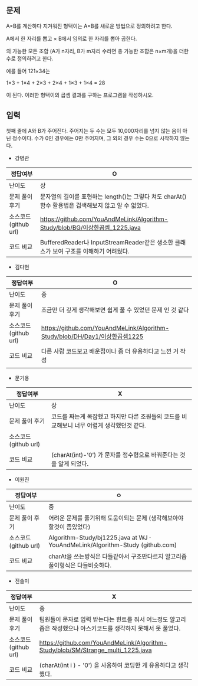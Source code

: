 ## 문제

A×B를 계산하다 지겨워진 형택이는 A×B를 새로운 방법으로 정의하려고 한다.

A에서 한 자리를 뽑고 × B에서 임의로 한 자리를 뽑아 곱한다.

의 가능한 모든 조합 (A가 n자리, B가 m자리 수라면 총 가능한 조합은 n×m개)을 더한 수로 정의하려고 한다.

예를 들어 121×34는

1×3 + 1×4 + 2×3 + 2×4 + 1×3 + 1×4 = 28

이 된다. 이러한 형택이의 곱셈 결과를 구하는 프로그램을 작성하시오.

## 입력

첫째 줄에 A와 B가 주어진다. 주어지는 두 수는 모두 10,000자리를 넘지 않는 음이 아닌 정수이다. 수가 0인 경우에는 0만 주어지며, 그 외의 경우 수는 0으로 시작하지 않는다.

- 강병관

| 정답여부 | O |
| --- | --- |
| 난이도 | 상 |
| 문제 풀이 후기 | 문자열의 길이를 표현하는 length()는 그렇다 쳐도 charAt() 함수 활용법은 검색해보지 않고 알 수 없었다. |
| 소스코드(github url) | https://github.com/YouAndMeLink/Algorithm-Study/blob/BG/이상한곱셈_1225.java |
| 코드 비교 | BufferedReader나 InputStreamReader같은 생소한 클래스가 보여 구조를 이해하기 어려웠다. |
- 김다현

| 정답여부 | O |
| --- | --- |
| 난이도 | 중 |
| 문제 풀이 후기 | 조금만 더 깊게 생각해보면 쉽게 풀 수 있었던 문제 인 것 같다 |
| 소스코드(github url) | https://github.com/YouAndMeLink/Algorithm-Study/blob/DH/Day1/이상한곱셈1225 |
| 코드 비교 | 다른 사람 코드보고 배운점이나 좀 더 유용하다고 느낀 거 작성 |
|  |  |
- 문기용

| 정답여부 | X |
| --- | --- |
| 난이도 | 상 |
| 문제 풀이 후기 | 코드를 짜는게 복잡했고 하지만 다른 조원들의 코드를 비교해보니 너무 어렵게 생각했던것 같다. |
| 소스코드(github url) |  |
| 코드 비교 | (charAt(int)-’0’) 가 문자를 정수형으로 바꿔준다는 것을 알게 되었다. |
- 이원진

| 정답여부 | ㅇ |
| --- | --- |
| 난이도 | 중 |
| 문제 풀이 후기 | 어려운 문제를 풀기위해 도움이되는 문제 (생각해보아야할것이 좀있었다) |
| 소스코드(github url) | Algorithm-Study/bj1225.java at WJ · YouAndMeLink/Algorithm-Study (github.com) |
| 코드 비교 | charAt을 쓰는방식은 다들같아서 구조만다르지 알고리즘풀이형식은 다들비슷하다. |
- 진솔미

| 정답여부 | X |
| --- | --- |
| 난이도 | 중 |
| 문제 풀이 후기 | 팀원들이 문자로 입력 받는다는 힌트를 줘서 어느정도 알고리즘은 작성했으나 아스키코드를 생각하지 못해서 못 풀었다. |
| 소스코드(github url) | https://github.com/YouAndMeLink/Algorithm-Study/blob/SM/Strange_multi_1225.java |
| 코드 비교 |  (charAt(int i ) - '0') 을 사용하여 코딩한 게 유용하다고 생각했다. |
